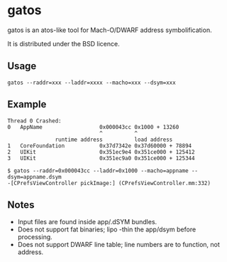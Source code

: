 gatos
=====
gatos is an atos-like tool for Mach-O/DWARF address symbolification.

It is distributed under the BSD licence.

Usage
-----
    gatos --raddr=xxx --laddr=xxxx --macho=xxx --dsym=xxx


Example
-----

    Thread 0 Crashed:
    0   AppName                  0x000043cc 0x1000 + 13260
                                 ^          ^
                   runtime address          load address
    1   CoreFoundation           0x37d7342e 0x37d60000 + 78894
    2   UIKit                    0x351ec9e4 0x351ce000 + 125412
    3   UIKit                    0x351ec9a0 0x351ce000 + 125344
	 
    $ gatos --raddr=0x000043cc --laddr=0x1000 --macho=appname --dsym=appname.dsym
    -[CPrefsViewController pickImage:] (CPrefsViewController.mm:332)

Notes
-----
* Input files are found inside app/.dSYM bundles.
* Does not support fat binaries; lipo -thin the app/dsym before processing.
* Does not support DWARF line table; line numbers are to function, not address.
